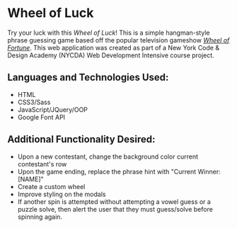 <h1>Wheel of Luck</h1>
<p>Try your luck with this <em>Wheel of Luck</em>! This is a simple hangman-style phrase guessing game based off the popular television gameshow <a href="http://www.wheeloffortune.com/" target="_blank"><em>Wheel of Fortune</em></a>. This web application was created as part of a New York Code & Design Academy (NYCDA) Web Development Intensive course project.</p>
<h2>Languages and Technologies Used:</h2>
<ul>
  <li>HTML</li>
  <li>CSS3/Sass</li>
  <li>JavaScript/JQuery/OOP</li>
  <li>Google Font API</li>
</ul>
<h2>Additional Functionality Desired:</h2>
<ul>
  <li>Upon a new contestant, change the background color current contestant's row</li>
  <li>Upon the game ending, replace the phrase hint with "Current Winner: [NAME]"</li>
  <li>Create a custom wheel</li>
  <li>Improve styling on the modals</li>
  <li>If another spin is attempted without attempting a vowel guess or a puzzle solve, then alert the user that they must guess/solve before spinning again.</li>
</ul>
